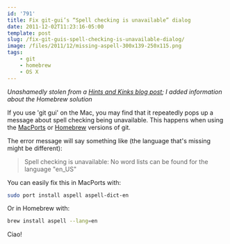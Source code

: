 ```yaml
---
id: '791'
title: Fix git-gui’s “Spell checking is unavailable” dialog
date: 2011-12-02T11:23:16-05:00
template: post
slug: /fix-git-guis-spell-checking-is-unavailable-dialog/
image: /files/2011/12/missing-aspell-300x139-250x115.png
tags:
    - git
    - homebrew
    - OS X
---
```


<i>Unashamedly stolen from a
[Hints and Kinks blog post](http://matthew.mceachen.us/blog/howto-fix-git-guis-spell-checking-is-unavailable-dialog-1153.html);
I added information about the Homebrew solution</i>

If you use 'git gui' on the Mac, you may find that it repeatedly pops up a
message about spell checking being unavailable. This happens when using the
[MacPorts](http://www.macports.org/) or [Homebrew](http://brew.sh) versions of
git.

The error message will say something like (the language that's missing might
be different):

> Spell checking is unavailable: No word lists can be found for the language
> "en_US"

You can easily fix this in MacPorts with:

```bash
sudo port install aspell aspell-dict-en
```

Or in Homebrew with:

```bash
brew install aspell --lang=en
```

Ciao!
